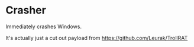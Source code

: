 # Crasher
Immediately crashes Windows.

It's actually just a cut out payload from https://github.com/Leurak/TrollRAT
